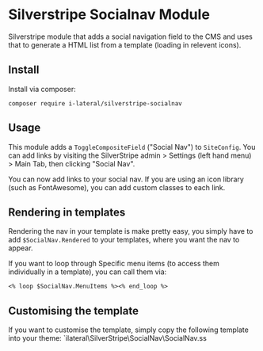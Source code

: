 Silverstripe Socialnav Module
=============================

Silverstripe module that adds a social navigation field to the CMS and
uses that to generate a HTML list from a template (loading in relevent
icons).

## Install

Install via composer:

`composer require i-lateral/silverstripe-socialnav`

## Usage

This module adds a `ToggleCompositeField` ("Social Nav") to `SiteConfig`. You can add links by visiting the SilverStripe admin > Settings (left hand menu) > Main Tab, then clicking "Social Nav".

You can now add links to your social nav. If you are using an icon library (such as FontAwesome), you can add custom classes to each link.

## Rendering in templates

Rendering the nav in your template is make pretty easy, you simply have to add `$SocialNav.Rendered` to your templates, where you want the nav to appear.

If you want to loop through Specific menu items (to access them individually in a template), you can call them via:

`<% loop $SocialNav.MenuItems %><% end_loop %>`

## Customising the template

If you want to customise the template, simply copy the following template into your theme: `ilateral\SilverStripe\SocialNav\SocialNav.ss
